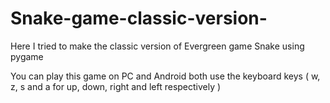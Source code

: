 # Snake-game-classic-version-
Here I tried to make the classic version of Evergreen game Snake using pygame

You can play this game on PC and Android both
use the keyboard keys ( w, z, s and a for up, down, right and left respectively )
